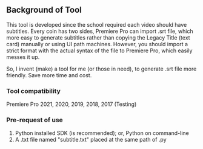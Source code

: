## Background of Tool

This tool is developed since the school required each video should have subtitles. Every coin has two sides, Premiere Pro can import .srt file, which more easy to generate subtitles rather than copying the Legacy Title (text card) manually or using UI path machines. However, you should import a strict format with the actual syntax of the file to Premiere Pro, which easily messes it up.

So, I invent (make) a tool for me (or those in need), to generate .srt file more friendly. Save more time and cost.

### Tool compatibility
Premiere Pro 2021, 2020, 2019, 2018, 2017 (Testing)

### Pre-request of use
1. Python installed SDK (is recommended); or, Python on command-line
2. A .txt file named "subtitle.txt" placed at the same path of .py
